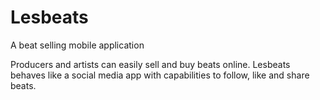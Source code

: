 # Lesbeats

A beat selling mobile application

Producers and artists can easily sell and buy beats online. Lesbeats behaves like a social media app with capabilities to follow, like and share beats.
